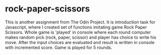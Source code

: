 # rock-paper-scissors
This is another assignment from The Odin Project. It is introduction task for Javascript, where I created set of functions imitating game Rock Paper Scissors. Whole game is 'played' in console where each round computer makes random pick (rock, paper, scissor) and player has choice to write his move. After the input choices are evaluated and result is written in console with incremented score. Game is played for 5 rounds.